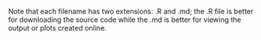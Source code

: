 
Note that each filename has two extensions: .R and .md; the .R file is better for downloading the source code while the .md is better for viewing the output or plots created online.

